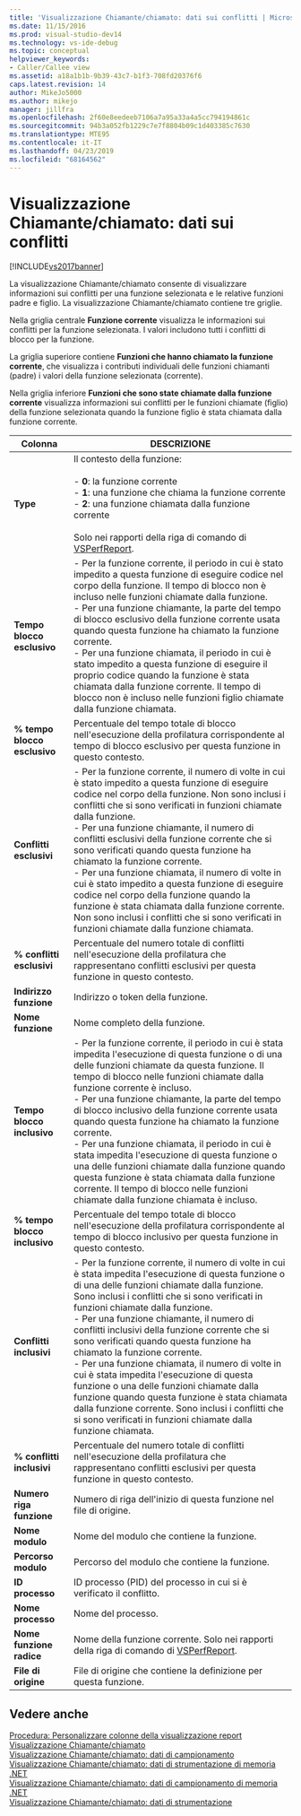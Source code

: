```yaml
---
title: 'Visualizzazione Chiamante/chiamato: dati sui conflitti | Microsoft Docs'
ms.date: 11/15/2016
ms.prod: visual-studio-dev14
ms.technology: vs-ide-debug
ms.topic: conceptual
helpviewer_keywords:
- Caller/Callee view
ms.assetid: a18a1b1b-9b39-43c7-b1f3-708fd20376f6
caps.latest.revision: 14
author: MikeJo5000
ms.author: mikejo
manager: jillfra
ms.openlocfilehash: 2f60e8eedeeb7106a7a95a33a4a5cc794194861c
ms.sourcegitcommit: 94b3a052fb1229c7e7f8804b09c1d403385c7630
ms.translationtype: MTE95
ms.contentlocale: it-IT
ms.lasthandoff: 04/23/2019
ms.locfileid: "68164562"
---
```

# <a name="caller--callee-view----contention-data"></a>Visualizzazione Chiamante/chiamato: dati sui conflitti
[!INCLUDE[vs2017banner](../includes/vs2017banner.md)]

La visualizzazione Chiamante/chiamato consente di visualizzare informazioni sui conflitti per una funzione selezionata e le relative funzioni padre e figlio. La visualizzazione Chiamante/chiamato contiene tre griglie.  
  
 Nella griglia centrale **Funzione corrente** visualizza le informazioni sui conflitti per la funzione selezionata. I valori includono tutti i conflitti di blocco per la funzione.  
  
 La griglia superiore contiene **Funzioni che hanno chiamato la funzione corrente**, che visualizza i contributi individuali delle funzioni chiamanti (padre) i valori della funzione selezionata (corrente).  
  
 Nella griglia inferiore **Funzioni che sono state chiamate dalla funzione corrente** visualizza informazioni sui conflitti per le funzioni chiamate (figlio) della funzione selezionata quando la funzione figlio è stata chiamata dalla funzione corrente.  
  
|Colonna|DESCRIZIONE|  
|------------|-----------------|  
|**Type**|Il contesto della funzione:<br /><br /> -   **0**: la funzione corrente<br />-   **1**: una funzione che chiama la funzione corrente<br />-   **2**: una funzione chiamata dalla funzione corrente<br /><br /> Solo nei rapporti della riga di comando di [VSPerfReport](../profiling/vsperfreport.md).|  
|**Tempo blocco esclusivo**|- Per la funzione corrente, il periodo in cui è stato impedito a questa funzione di eseguire codice nel corpo della funzione. Il tempo di blocco non è incluso nelle funzioni chiamate dalla funzione.<br />- Per una funzione chiamante, la parte del tempo di blocco esclusivo della funzione corrente usata quando questa funzione ha chiamato la funzione corrente.<br />- Per una funzione chiamata, il periodo in cui è stato impedito a questa funzione di eseguire il proprio codice quando la funzione è stata chiamata dalla funzione corrente. Il tempo di blocco non è incluso nelle funzioni figlio chiamate dalla funzione chiamata.|  
|**% tempo blocco esclusivo**|Percentuale del tempo totale di blocco nell'esecuzione della profilatura corrispondente al tempo di blocco esclusivo per questa funzione in questo contesto.|  
|**Conflitti esclusivi**|- Per la funzione corrente, il numero di volte in cui è stato impedito a questa funzione di eseguire codice nel corpo della funzione. Non sono inclusi i conflitti che si sono verificati in funzioni chiamate dalla funzione.<br />- Per una funzione chiamante, il numero di conflitti esclusivi della funzione corrente che si sono verificati quando questa funzione ha chiamato la funzione corrente.<br />- Per una funzione chiamata, il numero di volte in cui è stato impedito a questa funzione di eseguire codice nel corpo della funzione quando la funzione è stata chiamata dalla funzione corrente. Non sono inclusi i conflitti che si sono verificati in funzioni chiamate dalla funzione chiamata.|  
|**% conflitti esclusivi**|Percentuale del numero totale di conflitti nell'esecuzione della profilatura che rappresentano conflitti esclusivi per questa funzione in questo contesto.|  
|**Indirizzo funzione**|Indirizzo o token della funzione.|  
|**Nome funzione**|Nome completo della funzione.|  
|**Tempo blocco inclusivo**|- Per la funzione corrente, il periodo in cui è stata impedita l'esecuzione di questa funzione o di una delle funzioni chiamate da questa funzione. Il tempo di blocco nelle funzioni chiamate dalla funzione corrente è incluso.<br />- Per una funzione chiamante, la parte del tempo di blocco inclusivo della funzione corrente usata quando questa funzione ha chiamato la funzione corrente.<br />- Per una funzione chiamata, il periodo in cui è stata impedita l'esecuzione di questa funzione o una delle funzioni chiamate dalla funzione quando questa funzione è stata chiamata dalla funzione corrente. Il tempo di blocco nelle funzioni chiamate dalla funzione chiamata è incluso.|  
|**% tempo blocco inclusivo**|Percentuale del tempo totale di blocco nell'esecuzione della profilatura corrispondente al tempo di blocco inclusivo per questa funzione in questo contesto.|  
|**Conflitti inclusivi**|- Per la funzione corrente, il numero di volte in cui è stata impedita l'esecuzione di questa funzione o di una delle funzioni chiamate dalla funzione. Sono inclusi i conflitti che si sono verificati in funzioni chiamate dalla funzione.<br />- Per una funzione chiamante, il numero di conflitti inclusivi della funzione corrente che si sono verificati quando questa funzione ha chiamato la funzione corrente.<br />- Per una funzione chiamata, il numero di volte in cui è stata impedita l'esecuzione di questa funzione o una delle funzioni chiamate dalla funzione quando questa funzione è stata chiamata dalla funzione corrente. Sono inclusi i conflitti che si sono verificati in funzioni chiamate dalla funzione chiamata.|  
|**% conflitti inclusivi**|Percentuale del numero totale di conflitti nell'esecuzione della profilatura che rappresentano conflitti esclusivi per questa funzione in questo contesto.|  
|**Numero riga funzione**|Numero di riga dell'inizio di questa funzione nel file di origine.|  
|**Nome modulo**|Nome del modulo che contiene la funzione.|  
|**Percorso modulo**|Percorso del modulo che contiene la funzione.|  
|**ID processo**|ID processo (PID) del processo in cui si è verificato il conflitto.|  
|**Nome processo**|Nome del processo.|  
|**Nome funzione radice**|Nome della funzione corrente. Solo nei rapporti della riga di comando di [VSPerfReport](../profiling/vsperfreport.md).|  
|**File di origine**|File di origine che contiene la definizione per questa funzione.|  
  
## <a name="see-also"></a>Vedere anche  
 [Procedura: Personalizzare colonne della visualizzazione report](../profiling/how-to-customize-report-view-columns.md)   
 [Visualizzazione Chiamante/chiamato](../profiling/caller-callee-view.md)   
 [Visualizzazione Chiamante/chiamato: dati di campionamento](../profiling/caller-callee-view-sampling-data.md)   
 [Visualizzazione Chiamante/chiamato: dati di strumentazione di memoria .NET](../profiling/caller-callee-view-net-memory-instrumentation-data.md)   
 [Visualizzazione Chiamante/chiamato: dati di campionamento di memoria .NET](../profiling/caller-callee-view-dotnet-memory-sampling-data.md)   
 [Visualizzazione Chiamante/chiamato: dati di strumentazione](../profiling/caller-callee-view-instrumentation-data.md)
